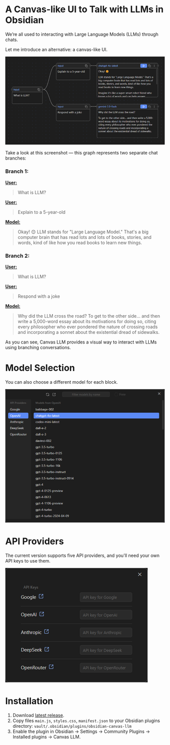 # A Canvas-like UI to Talk with LLMs in Obsidian

We’re all used to interacting with Large Language Models (LLMs) through chats.

Let me introduce an alternative: a canvas-like UI.

![Graph Example](assets/screenshots/graph_example.png)

Take a look at this screenshot — this graph represents two separate chat branches:

### Branch 1:

**<ins>User:</ins>** 
> What is LLM?

**<ins>User:</ins>** 
> Explain to a 5-year-old 

**<ins>Model:</ins>** 
> Okay! 😊 LLM stands for "Large Language Model." That's a big computer brain that has read lots and lots of books, stories, and words, kind of like how you read books to learn new things.

### Branch 2:

**<ins>User:</ins>** 
> What is LLM?

**<ins>User:</ins>** 
> Respond with a joke 

**<ins>Model:</ins>** 
> Why did the LLM cross the road? To get to the other side… and then write a 5,000-word essay about its motivations for doing so, citing every philosopher who ever pondered the nature of crossing roads and incorporating a sonnet about the existential dread of sidewalks.

As you can see, Canvas LLM provides a visual way to interact with LLMs using branching conversations.

# Model Selection

You can also choose a different model for each block.

![Graph Example](assets/screenshots/model_select.png)

# API Providers

The current version supports five API providers, and you'll need your own API keys to use them.

![Graph Example](assets/screenshots/api_keys.png)

# Installation

1. Download [latest release](https://github.com/farlenkov/obsidian-canvas-llm/releases/latest).
2. Copy files `main.js`, `styles.css`, `manifest.json` to your Obsidian plugins directory: `vault/.obsidian/plugins/obsidian-canvas-llm`
4. Enable the plugin in Obsidian → Settings → Community Plugins → Installed plugins → Canvas LLM.
